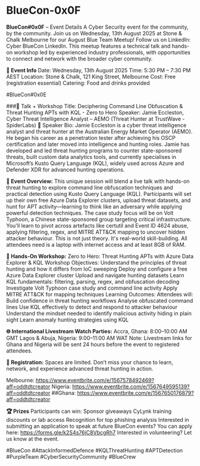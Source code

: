 # BlueCon-0x0F
**BlueCon#0x0F** – Event Details
A Cyber Security event for the community, by the community.
Join us on Wednesday, 13th August 2025 at Stone & Chalk Melbourne for our August Blue Team Meetup!
Follow us on LinkedIn: Cyber BlueCon LinkedIn. This meetup features a technical talk and hands-on workshop led by experienced industry professionals, with opportunities to connect and network with the broader cyber community.

**📅 Event Info**
Date: Wednesday, 13th August 2025
Time: 5:30 PM – 7:30 PM AEST
Location: Stone & Chalk, 121 King Street, Melbourne
Cost: Free (registration essential)
Catering: Food and drinks provided

#BlueCon#0x0E

###🔌 Talk + Workshop Title:
Deciphering Command Line Obfuscation & Threat Hunting APTs with KQL - Zero to Hero
Speaker: Jamie Eccleston, Cyber Threat Intelligence Analyst – AEMO (Threat Hunter at TrustWave - SpiderLabs)
📘 Speaker Bio:
Jamie Eccleston is a cyber threat intelligence analyst and threat hunter at the Australian Energy Market Operator (AEMO). He began his career as a penetration tester after achieving his OSCP certification and later moved into intelligence and hunting roles. Jamie has developed and led threat hunting programs to counter state-sponsored threats, built custom data analytics tools, and currently specialises in Microsoft’s Kusto Query Language (KQL), widely used across Azure and Defender XDR for advanced hunting operations.

**🧠 Event Overview:**
This unique session will blend a live talk with hands-on threat hunting to explore command line obfuscation techniques and practical detection using Kusto Query Language (KQL).
Participants will set up their own free Azure Data Explorer clusters, upload threat datasets, and hunt for APT activity—learning to think like an adversary while applying powerful detection techniques.
The case study focus will be on Volt Typhoon, a Chinese state-sponsored group targeting critical infrastructure. You'll learn to pivot across artefacts like certutil and Event ID 4624 abuse, applying filtering, regex, and MITRE ATT&CK mapping to uncover hidden attacker  behaviour.
This is not just theory. It's real-world skill-building.
All attendees need is a laptop with internet access and at least 8GB of RAM.

**🔧 Hands-On Workshop:**
Zero to Hero: Threat Hunting APTs with Azure Data Explorer & KQL
Workshop Objectives:
Understand the principles of threat hunting and how it differs from IoC sweeping
Deploy and configure a free Azure Data Explorer cluster
Upload and navigate hunting datasets
Learn KQL fundamentals: filtering, parsing, regex, and obfuscation decoding
Investigate Volt Typhoon case study and command line activity
Apply MITRE ATT&CK for mapping techniques
Learning Outcomes: Attendees will:
Build confidence in threat hunting workflows
Analyse obfuscated command lines
Use KQL effectively to detect and respond to attacker behaviour
Understand the mindset needed to identify malicious activity hiding in plain sight
Learn anomaly hunting strategies using KQL

**🌐 International Livestream Watch Parties:**
Accra, Ghana: 8:00–10:00 AM GMT
Lagos & Abuja, Nigeria: 9:00–11:00 AM WAT
Note: Livestream links for Ghana and Nigeria will be sent 24 hours before the event to registered attendees.

**📲 Registration:**
Spaces are limited. Don’t miss your chance to learn, network, and experience advanced threat hunting in action.

Melbourne: https://www.eventbrite.com/e/1567578492469?aff=oddtdtcreator
Nigeria: https://www.eventbrite.com/e/1567649595139?aff=oddtdtcreator
##Ghana: https://www.eventbrite.com/e/1567650176879?aff=oddtdtcreator

**🏆 Prizes**
Participants can win:
Sponsor giveaways
CyLynk training discounts or lab access
Recognition for top phishing analysis
Interested in submitting an application to speak at future BlueCon events? You can apply here: https://forms.gle/k2S4s76jC8VbcgRh7
Interested in volunteering? Let us know at the event.

#BlueCon #AttackInformedDefence #KQLThreatHunting #APTDetection #PurpleTeam #CyberSecurityCommunity #BlueCrew
